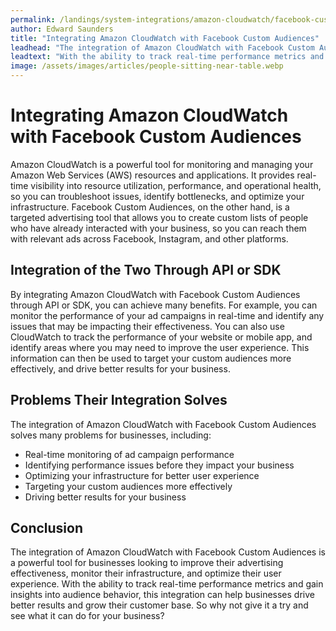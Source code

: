 ```yaml
---
permalink: /landings/system-integrations/amazon-cloudwatch/facebook-custom-audiences
author: Edward Saunders
title: "Integrating Amazon CloudWatch with Facebook Custom Audiences"
leadhead: "The integration of Amazon CloudWatch with Facebook Custom Audiences is a powerful tool for businesses looking to improve their advertising effectiveness, monitor their infrastructure, and optimize their user experience"
leadtext: "With the ability to track real-time performance metrics and gain insights into audience behavior, this integration can help businesses drive better results and grow their customer base. So why not give it a try and see what it can do for your business?"
image: /assets/images/articles/people-sitting-near-table.webp
---
```

<div class="arttext">    <h1>Integrating Amazon CloudWatch with Facebook Custom Audiences</h1>
    <p>Amazon CloudWatch is a powerful tool for monitoring and managing your Amazon Web Services (AWS) resources and applications. It provides real-time visibility into resource utilization, performance, and operational health, so you can troubleshoot issues, identify bottlenecks, and optimize your infrastructure. Facebook Custom Audiences, on the other hand, is a targeted advertising tool that allows you to create custom lists of people who have already interacted with your business, so you can reach them with relevant ads across Facebook, Instagram, and other platforms.</p>
    <h2>Integration of the Two Through API or SDK</h2>
    <p>By integrating Amazon CloudWatch with Facebook Custom Audiences through API or SDK, you can achieve many benefits. For example, you can monitor the performance of your ad campaigns in real-time and identify any issues that may be impacting their effectiveness. You can also use CloudWatch to track the performance of your website or mobile app, and identify areas where you may need to improve the user experience. This information can then be used to target your custom audiences more effectively, and drive better results for your business.</p>
    <h2>Problems Their Integration Solves</h2>
    <p>The integration of Amazon CloudWatch with Facebook Custom Audiences solves many problems for businesses, including:</p>
    <ul>
      <li>Real-time monitoring of ad campaign performance</li>
      <li>Identifying performance issues before they impact your business</li>
      <li>Optimizing your infrastructure for better user experience</li>
      <li>Targeting your custom audiences more effectively</li>
      <li>Driving better results for your business</li>
    </ul>
    <h2>Conclusion</h2>
    <p>The integration of Amazon CloudWatch with Facebook Custom Audiences is a powerful tool for businesses looking to improve their advertising effectiveness, monitor their infrastructure, and optimize their user experience. With the ability to track real-time performance metrics and gain insights into audience behavior, this integration can help businesses drive better results and grow their customer base. So why not give it a try and see what it can do for your business?</p>
</div>